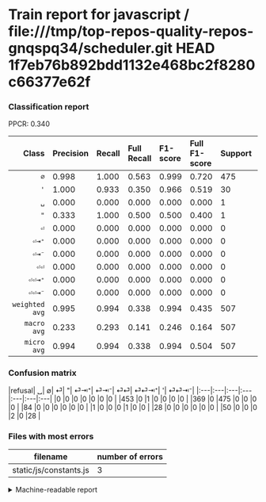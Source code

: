 # Train report for javascript / file:///tmp/top-repos-quality-repos-gnqspq34/scheduler.git HEAD 1f7eb76b892bdd1132e468bc2f8280c66377e62f

### Classification report

PPCR: 0.340

| Class | Precision | Recall | Full Recall | F1-score | Full F1-score | Support | Full Support | PPCR |
|------:|:----------|:-------|:------------|:---------|:---------|:--------|:-------------|:-----|
| `∅` | 0.998| 1.000| 0.563| 0.999| 0.720| 475| 844| 0.563 |
| `'` | 1.000| 0.933| 0.350| 0.966| 0.519| 30| 80| 0.375 |
| `␣` | 0.000| 0.000| 0.000| 0.000| 0.000| 1| 454| 0.002 |
| `"` | 0.333| 1.000| 0.500| 0.500| 0.400| 1| 2| 0.500 |
| `⏎` | 0.000| 0.000| 0.000| 0.000| 0.000| 0| 84| 0.000 |
| `⏎⇥⁺` | 0.000| 0.000| 0.000| 0.000| 0.000| 0| 0| 0.000 |
| `⏎⇥⁻` | 0.000| 0.000| 0.000| 0.000| 0.000| 0| 0| 0.000 |
| `⏎⏎` | 0.000| 0.000| 0.000| 0.000| 0.000| 0| 28| 0.000 |
| `⏎⏎⇥⁺` | 0.000| 0.000| 0.000| 0.000| 0.000| 0| 0| 0.000 |
| `⏎⏎⇥⁻` | 0.000| 0.000| 0.000| 0.000| 0.000| 0| 0| 0.000 |
| `weighted avg` | 0.995| 0.994| 0.338| 0.994| 0.435| 507| 1492| 0.340 |
| `macro avg` | 0.233| 0.293| 0.141| 0.246| 0.164| 507| 1492| 0.340 |
| `micro avg` | 0.994| 0.994| 0.338| 0.994| 0.504| 507| 1492| 0.340 |

### Confusion matrix

|refusal|  ␣| ∅| ⏎| "| ⏎⇥⁺| ⏎⇥⁻| ⏎⏎| ⏎⏎⇥⁺| '| ⏎⏎⇥⁻| 
|:---|:---|:---|:---|:---|:---|:---|
|0 |0 |0 |0 |0 |0 |0 |
|453 |0 |1 |0 |0 |0 |0 |
|369 |0 |475 |0 |0 |0 |0 |
|84 |0 |0 |0 |0 |0 |0 |
|1 |0 |0 |0 |1 |0 |0 |
|28 |0 |0 |0 |0 |0 |0 |
|50 |0 |0 |0 |2 |0 |28 |

### Files with most errors

| filename | number of errors|
|:----:|:-----|
| static/js/constants.js | 3 |

<details>
    <summary>Machine-readable report</summary>
```json
{
  "cl_report": {"\"": {"f1-score": 0.5, "precision": 0.3333333333333333, "recall": 1.0, "support": 1}, "\u0027": {"f1-score": 0.9655172413793104, "precision": 1.0, "recall": 0.9333333333333333, "support": 30}, "macro avg": {"f1-score": 0.24644657166684797, "precision": 0.23312324929971986, "recall": 0.29333333333333333, "support": 507}, "micro avg": {"f1-score": 0.9940828402366864, "precision": 0.9940828402366864, "recall": 0.9940828402366864, "support": 507}, "weighted avg": {"f1-score": 0.9940158639126918, "precision": 0.9947444461019121, "recall": 0.9940828402366864, "support": 507}, "\u2205": {"f1-score": 0.9989484752891693, "precision": 0.9978991596638656, "recall": 1.0, "support": 475}, "\u23ce": {"f1-score": 0.0, "precision": 0.0, "recall": 0.0, "support": 0}, "\u23ce\u21e5\u207a": {"f1-score": 0.0, "precision": 0.0, "recall": 0.0, "support": 0}, "\u23ce\u21e5\u207b": {"f1-score": 0.0, "precision": 0.0, "recall": 0.0, "support": 0}, "\u23ce\u23ce": {"f1-score": 0.0, "precision": 0.0, "recall": 0.0, "support": 0}, "\u23ce\u23ce\u21e5\u207a": {"f1-score": 0.0, "precision": 0.0, "recall": 0.0, "support": 0}, "\u23ce\u23ce\u21e5\u207b": {"f1-score": 0.0, "precision": 0.0, "recall": 0.0, "support": 0}, "\u2423": {"f1-score": 0.0, "precision": 0.0, "recall": 0.0, "support": 1}},
  "cl_report_full": {"\"": {"f1-score": 0.4, "precision": 0.3333333333333333, "recall": 0.5, "support": 2}, "\u0027": {"f1-score": 0.5185185185185185, "precision": 1.0, "recall": 0.35, "support": 80}, "macro avg": {"f1-score": 0.1638215488215488, "precision": 0.23312324929971986, "recall": 0.14127962085308057, "support": 1492}, "micro avg": {"f1-score": 0.5042521260630316, "precision": 0.9940828402366864, "recall": 0.3378016085790885, "support": 1492}, "weighted avg": {"f1-score": 0.43545960047300536, "precision": 0.6185613655649927, "recall": 0.3378016085790885, "support": 1492}, "\u2205": {"f1-score": 0.7196969696969697, "precision": 0.9978991596638656, "recall": 0.5627962085308057, "support": 844}, "\u23ce": {"f1-score": 0.0, "precision": 0.0, "recall": 0.0, "support": 84}, "\u23ce\u21e5\u207a": {"f1-score": 0.0, "precision": 0.0, "recall": 0.0, "support": 0}, "\u23ce\u21e5\u207b": {"f1-score": 0.0, "precision": 0.0, "recall": 0.0, "support": 0}, "\u23ce\u23ce": {"f1-score": 0.0, "precision": 0.0, "recall": 0.0, "support": 28}, "\u23ce\u23ce\u21e5\u207a": {"f1-score": 0.0, "precision": 0.0, "recall": 0.0, "support": 0}, "\u23ce\u23ce\u21e5\u207b": {"f1-score": 0.0, "precision": 0.0, "recall": 0.0, "support": 0}, "\u2423": {"f1-score": 0.0, "precision": 0.0, "recall": 0.0, "support": 454}},
  "ppcr": 0.3398123324396783
}
```
</details>
